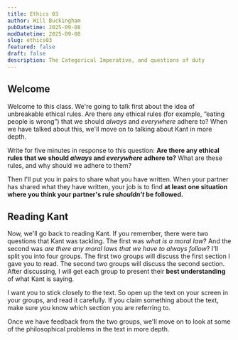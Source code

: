 ```yaml
---
title: Ethics 03
author: Will Buckingham
pubDatetime: 2025-09-08
modDatetime: 2025-09-08
slug: ethics03
featured: false
draft: false
description: The Categorical Imperative, and questions of duty
---
```

## Welcome

Welcome to this class. We're going to talk first about the idea of unbreakable ethical rules. Are there any ethical rules (for example, “eating people is wrong”) that we should *always* and *everywhere* adhere to? When we have talked about this, we'll move on to talking about Kant in more depth.

Write for five minutes in response to this question: **Are there any ethical rules that we should *always* and *everywhere* adhere to?** What are these rules, and why should we adhere to them?

Then I'll put you in pairs to share what you have written. When your partner has shared what they have written, your job is to find **at least one situation where you think your partner's rule *shouldn't* be followed.**

## Reading Kant

Now, we'll go back to reading Kant. If you remember, there were two questions that Kant was tackling. The first was *what is a moral law*? And the second was *are there any moral laws that we have to always follow*? I'll split you into four groups. The first two groups will discuss the first section I gave you to read. The second two groups will discuss the second section. After discussing, I will get each group to present their **best understanding** of what Kant is saying.

I want you to stick closely to the text. So open up the text on your screen in your groups, and read it carefully. If you claim something about the text, make sure you know which section you are referring to.

Once we have feedback from the two groups, we'll move on to look at some of the philosophical problems in the text in more depth.
